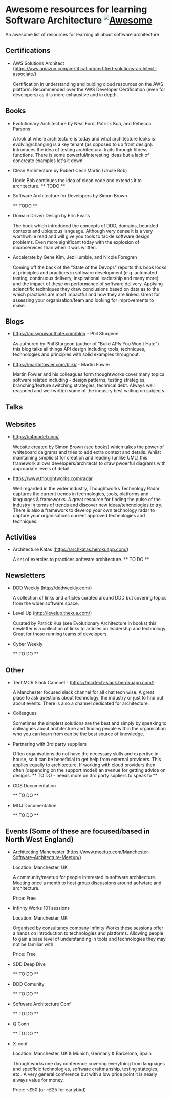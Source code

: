 # Awesome resources for learning Software Architecture [![Awesome](https://awesome.re/badge.svg)](https://awesome.re)
An awesome list of resources for learning all about software architecture

## Certifications

* AWS Solutions Architect (https://aws.amazon.com/certification/certified-solutions-architect-associate/)

  Certification in understanding and buiding cloud resources on the AWS platform. Recommended over the AWS Developer Certification (even for developers) as it is more exhaustive and in depth. 
  
## Books

* Evolutionary Architecture by Neal Ford, Patrick Kua, and Rebecca Parsons

  A look at where architecture is today and what architecture looks is evolving/changing is a key tenant (as opposed to up front design). Introduces the idea of testing architectural traits through fitness functions. There is some powerful/interesting ideas but a lack of concreate examples let's it down. 
 
* Clean Architecture by Robert Cecil Martin (Uncle Bob)

  Uncle Bob continues the idea of clean code and extends it to architecture. ** TODO ** 

* Software Architecture for Developers by Simon Brown

  ** TODO ** 
  
* Domain Driven Design by Eric Evans

  The book which introduced the concepts of DDD, domains, bounded contexts and ubiqutous language. Although very dense it is a very worthwhile read and will give you tools to tackle software design problems. Even more significant today with the explosion of microservices than when it was written. 
  
* Accelerate by Gene Kim, Jez Humble, and Nicole Forsgren

  Coming off the back of the "State of the Devops" reports this book looks at principles and practices in software development (e.g. automated testing, continuous delivery, inspirational leadership and many more) and the impact of these on performance of software delivery. Applying scienctific techniques they draw conclusions based on data as to the which practices are most impactful and how they are linked. Great for assessing your organisation/team and looking for improvements to make. 
  

## Blogs

* https://apisyouwonthate.com/blog - Phil Sturgeon 

  As authured by Phil Sturgeon (author of "Build APIs You Won't Hate") this blog talks all things API design including tools, techniques, technologies and principles with solid examples throughout.

* https://martinfowler.com/bliki/ - Martin Fowler 

  Martin Fowler and his colleagues form thoughtworks cover many topics software related including - design patterns, testing strategies, branching/feature switching strategies, technical debt. Always well reasoned and well written some of the industry best writing on subjects. 

## Talks



## Websites

* https://c4model.com/

  Website created by Simon Brown (see books) which takes the power of whiteboard daigrams and tries to add extra context and details. Whilst maintaining simplicist for creation and reading (unlike UML) this framework allows developers/architects to draw pwoerful diagrams with appropriate levels of detail.

* https://www.thoughtworks.com/radar

  Well regarded in the wider industry, Thoughtworks Technology Radar captures the current trends in technologies, tools, platforms and languages & frameworks. A great resource for finding the pulse of the industry in terms of trends and discover new ideas/tehcnologies to try. There is also a framework to develop your own technology radar to capture your organisations current approved technologies and techniques. 

## Activities

* Architecture Katas (https://archkatas.herokuapp.com/)

  A set of exercies to practices aoftware architecture. ** TO DO ** 

## Newsletters

* DDD Weekly (http://dddweekly.com/)

  A collection of links and articles curated around DDD but covering topics from the wider software space.
  
* Level Up (http://levelup.thekua.com/)

  Curated by Patrick Kua (see Evolutionary Architecture in books) this newletter is a collection of links to articles on leadership and technology. Great for those running teams of developers. 
  
* Cyber Weekly

  ** TO DO **

## Other

* TechMCR Slack Cahnnel - (https://mcrtech-slack.herokuapp.com/)

  A Manchester focused slack channel for all chat tech wise. A great place to ask questions about technology, the industry or just to find out about events. There is also a channel dedicated for architecture. 


* Colleagues

  Sometimes the simplest solutions are the best and simply by speaking to colleagues about architecture and finding people within the organisation who you can learn from can be the best source of knowledge. 

* Partnering with 3rd party suppliers

  Often organisations do not have the necessary skills and expertise in house, so it can be beneficial to get help from external providers. This applies equally to architecture. If working with cloud providers then often (depending on the support model) an avenue for getting advice on designs. ** TO DO - needs more on 3rd party supliers to speak to **

* GDS Documentation

  ** TO DO **

* MOJ Documentation

  ** TO DO **
  
## Events (Some of these are focused/based in North West England)

* Architecting Manchester (https://www.meetup.com/Manchester-Software-Architecture-Meetup/) 

  Location: Manchester, UK
  
  A community/meetup for people interested in software architecture. Meeting once a month to host group discussions around aofwtare and architecture. 

  Price: Free

* Infinity Works 101 sessions

  Location: Manchester, UK 
  
  Organised by consultancy company Infinity Works these sessions offer a hands on introduction to technologies and platforms. Allowing people to gain a base level of understanding in tools and technologies they may not be familiar with. 

  Price: Free
  
* SDD Deep Dive 

  ** TO DO **
  
* DDD Comunity

  ** TO DO **
  
* Software Architecture Conf

  ** TO DO **
  
* Q Conn

  ** TO DO **
  
* X-conf

  Location: Manchester, UK & Munich, Germany &  Barcelona, Spain
  
  Thoughtworks one day conference covering everything from languages and specficic technologies, software craftmanship, testing stategies, etc.. A very general conference but with a low price point it is nearly always value for money. 
  
  Price: ~£50 (or ~£25 for earlybird)
